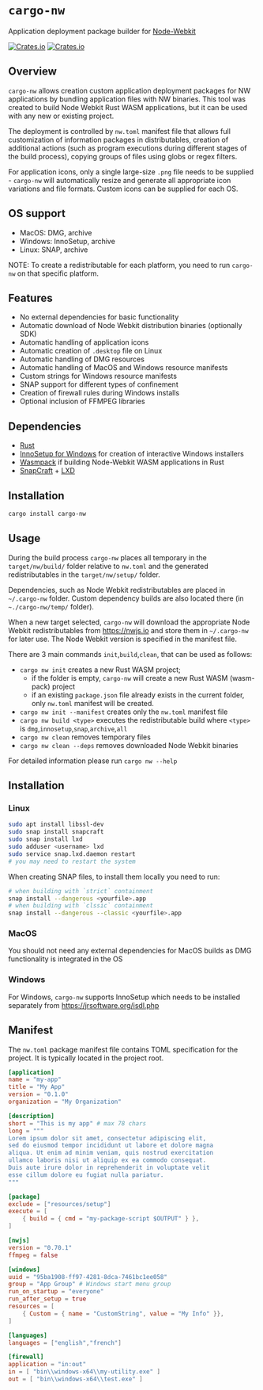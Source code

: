 # `cargo-nw`

Application deployment package builder for [Node-Webkit](https://nwjs.io)

[![Crates.io](https://img.shields.io/crates/l/manual-serializer.svg?maxAge=2592000)](https://crates.io/crates/manual-serializer)
[![Crates.io](https://img.shields.io/crates/v/manual-serializer.svg?maxAge=2592000)](https://crates.io/crates/manual-serializer)

## Overview

`cargo-nw` allows creation custom application deployment packages for NW applications by bundling application files with NW binaries.
This tool was created to build Node Webkit Rust WASM applications, but it can be used with any new or existing project.

The deployment is controlled by `nw.toml` manifest file that allows full customization of information packages in distributables, creation of additional actions (such as program executions during different stages of the build process), copying groups of files using globs or regex filters.

For application icons, only a single large-size `.png` file needs to be supplied - `cargo-nw` will automatically resize and generate all appropriate icon variations and file formats. Custom icons can be supplied for each OS.

## OS support
* MacOS: DMG, archive
* Windows: InnoSetup, archive
* Linux: SNAP, archive

NOTE: To create a redistributable for each platform, you need to run `cargo-nw` on that specific platform.

## Features
* No external dependencies for basic functionality
* Automatic download of Node Webkit distribution binaries (optionally SDK)
* Automatic handling of application icons
* Automatic creation of `.desktop` file on Linux
* Automatic handling of DMG resources
* Automatic handling of MacOS and Windows resource manifests
* Custom strings for Windows resource manifests
* SNAP support for different types of confinement
* Creation of firewall rules during Windows installs
* Optional inclusion of FFMPEG libraries

## Dependencies
* [Rust](https://www.rust-lang.org/tools/install)
* [InnoSetup for Windows](https://jrsoftware.org/isdl.php) for creation of interactive Windows installers
* [Wasmpack](https://rustwasm.github.io/wasm-pack/installer/) if building Node-Webkit WASM applications in Rust
* [SnapCraft](https://snapcraft.io/install/snapcraft/ubuntu) + [LXD](https://linuxcontainers.org/lxd/getting-started-cli/) 

## Installation
```bash
cargo install cargo-nw
```

## Usage

During the build process `cargo-nw` places all temporary in the `target/nw/build/` folder relative to `nw.toml` and the generated redistributables in the `target/nw/setup/` folder.

Dependencies, such as Node Webkit redistributables are placed in `~/.cargo-nw` folder.  Custom dependency builds are also located there (in `~./cargo-nw/temp/` folder).

When a new target selected, `cargo-nw` will download the appropriate Node Webkit redistributables from https://nwjs.io and store them in `~/.cargo-nw` for later use. The Node Webkit version is specified in the manifest file.

There are 3 main commands `init`,`build`,`clean`, that can be used as follows:

* `cargo nw init` creates a new Rust WASM project;
    * if the folder is empty, `cargo-nw` will create a new Rust WASM (wasm-pack) project
    * if an existing `package.json` file already exists in the current folder, only `nw.toml` manifest will be created.
* `cargo nw init --manifest` creates only the `nw.toml` manifest file
* `cargo nw build <type>` executes the redistributable build where `<type>` is `dmg`,`innosetup`,`snap`,`archive`,`all`
* `cargo nw clean` removes temporary files
* `cargo nw clean --deps` removes downloaded Node Webkit binaries

For detailed information please run `cargo nw --help`

## Installation
### Linux
```bash
sudo apt install libssl-dev
sudo snap install snapcraft
sudo snap install lxd
sudo adduser <username> lxd
sudo service snap.lxd.daemon restart
# you may need to restart the system
```

When creating SNAP files, to install them locally you need to run:
```bash
# when building with `strict` containment
snap install --dangerous <yourfile>.app
# when building with `clssic` containment
snap install --dangerous --classic <yourfile>.app
```

### MacOS

You should not need any external dependencies for MacOS builds as DMG functionality is integrated in the OS

### Windows

For Windows, `cargo-nw` supports InnoSetup which needs to be installed separately from https://jrsoftware.org/isdl.php 

## Manifest

The `nw.toml` package manifest file contains TOML specification for the project. It is typically located in the project root.

```toml
[application]
name = "my-app"
title = "My App"
version = "0.1.0"
organization = "My Organization"

[description]
short = "This is my app" # max 78 chars
long = """
Lorem ipsum dolor sit amet, consectetur adipiscing elit, 
sed do eiusmod tempor incididunt ut labore et dolore magna 
aliqua. Ut enim ad minim veniam, quis nostrud exercitation 
ullamco laboris nisi ut aliquip ex ea commodo consequat. 
Duis aute irure dolor in reprehenderit in voluptate velit 
esse cillum dolore eu fugiat nulla pariatur.
"""

[package]
exclude = ["resources/setup"]
execute = [
    { build = { cmd = "my-package-script $OUTPUT" } },
]

[nwjs]
version = "0.70.1"
ffmpeg = false

[windows]
uuid = "95ba1908-ff97-4281-8dca-7461bc1ee058"
group = "App Group" # Windows start menu group
run_on_startup = "everyone"
run_after_setup = true
resources = [
    { Custom = { name = "CustomString", value = "My Info" }},
]

[languages]
languages = ["english","french"]

[firewall]
application = "in:out"
in = [ "bin\\windows-x64\\my-utility.exe" ]
out = [ "bin\\windows-x64\\test.exe" ]
```

